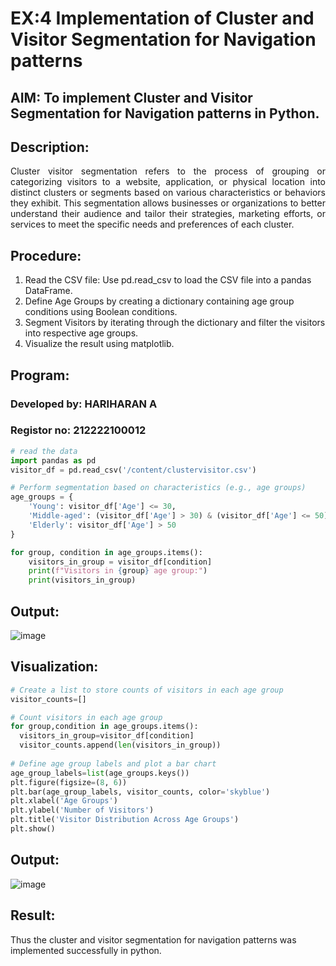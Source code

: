 # EX:4 Implementation of Cluster and Visitor Segmentation for Navigation patterns

## AIM: To implement Cluster and Visitor Segmentation for Navigation patterns in Python.
## Description:
<div align= "justify">Cluster visitor segmentation refers to the process of grouping or categorizing visitors to a website, 
  application, or physical location into distinct clusters or segments based on various characteristics or behaviors they exhibit. 
  This segmentation allows businesses or organizations to better understand their audience and tailor their strategies, marketing efforts, 
  or services to meet the specific needs and preferences of each cluster.</div>
  
## Procedure:
1) Read the CSV file: Use pd.read_csv to load the CSV file into a pandas DataFrame.
2) Define Age Groups by creating a dictionary containing age group conditions using Boolean conditions.
3) Segment Visitors by iterating through the dictionary and filter the visitors into respective age groups.
4) Visualize the result using matplotlib.

## Program:
### Developed by: HARIHARAN A
### Registor no: 212222100012
```python
# read the data
import pandas as pd
visitor_df = pd.read_csv('/content/clustervisitor.csv')

# Perform segmentation based on characteristics (e.g., age groups)
age_groups = {
    'Young': visitor_df['Age'] <= 30,
    'Middle-aged': (visitor_df['Age'] > 30) & (visitor_df['Age'] <= 50),
    'Elderly': visitor_df['Age'] > 50
}

for group, condition in age_groups.items():  
    visitors_in_group = visitor_df[condition] 
    print(f"Visitors in {group} age group:")
    print(visitors_in_group)

```
## Output:
![image](https://github.com/Nachiyarr/WDM_EXP4/assets/113497340/8a3afeb2-7adb-43ec-b345-6db1e5c34797)

## Visualization:
```python
# Create a list to store counts of visitors in each age group
visitor_counts=[]

# Count visitors in each age group
for group,condition in age_groups.items():
  visitors_in_group=visitor_df[condition]
  visitor_counts.append(len(visitors_in_group))
    
# Define age group labels and plot a bar chart
age_group_labels=list(age_groups.keys())
plt.figure(figsize=(8, 6))
plt.bar(age_group_labels, visitor_counts, color='skyblue')
plt.xlabel('Age Groups')
plt.ylabel('Number of Visitors')
plt.title('Visitor Distribution Across Age Groups')
plt.show()
```
## Output:
![image](https://github.com/Nachiyarr/WDM_EXP4/assets/113497340/f8df1072-d63b-46ab-b146-29f58c84cce7)

## Result:
Thus the cluster and visitor segmentation for navigation patterns was implemented successfully in python.
